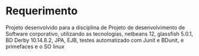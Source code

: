 # Requerimento
Projeto desenvolvido para a disciplina de Projeto de desenvolvimento de Software corporativo, utilizando as tecnologias, netbeans 12, glassfish 5.0.1, BD Derby 10.14.8.2, JPA, EJB, testes automatizado com Junit e BDunit, e primefaces e o SO linux 
